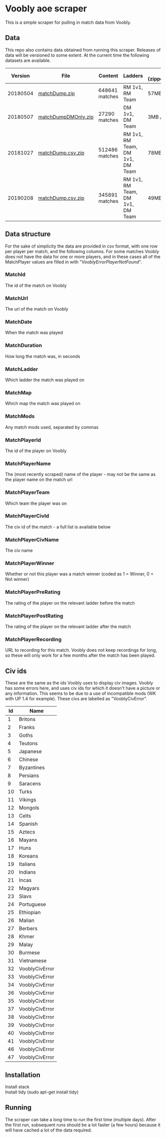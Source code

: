 # Voobly aoe scraper
This is a simple scraper for pulling in match data from Voobly.

## Data

This repo also contains data obtained from running this scraper. Releases of data will be versioned to some extent. At the current time the following datasets are available. 

| Version | File | Content | Ladders | Size (zipped/unzipped)
| --- | --- | --- | --- | --- |
| 20180504 | [matchDump.zip](https://github.com/bowswung/voobly-scraper/raw/master/data/MatchData/20180504/matchDump.zip) | 648641 matches | RM 1v1, RM Team | 57MB / 404MB |
| 20180507 | [matchDumpDMOnly.zip](https://github.com/bowswung/voobly-scraper/raw/master/data/MatchData/20180507/matchDumpDMOnly.zip) | 27290 matches | DM 1v1, DM Team | 3MB / 48MB |
| 20181027 | [matchDump.csv.zip](https://github.com/bowswung/voobly-scraper/raw/master/data/MatchData/20181027/matchDump.csv.zip) | 512486 matches | RM 1v1, RM Team, DM 1v1, DM Team | 78MB / 402MB |
| 20190208 | [matchDump.csv.zip](https://github.com/bowswung/voobly-scraper/raw/master/data/MatchData/20190208/matchDump.csv.zip) | 345891 matches | RM 1v1, RM Team, DM 1v1, DM Team | 49MB / 261MB |

## Data structure
For the sake of simplicity the data are provided in csv format, with one row per player per match, and the following columns. For some matches Voobly does not have the data for one or more players, and in these cases all of the MatchPlayer values are filled in with "*VooblyErrorPlayerNotFound*".

### MatchId
The id of the match on Voobly
### MatchUrl
The url of the match on Voobly
### MatchDate
When the match was played
### MatchDuration
How long the match was, in seconds
### MatchLadder
Which ladder the match was played on
### MatchMap
Which map the match was played on
### MatchMods
Any match mods used, separated by commas
### MatchPlayerId
The id of the player on Voobly
### MatchPlayerName
The (most recently scraped) name of the player - may not be the same as the player name on the match url
### MatchPlayerTeam
Which team the player was on
### MatchPlayerCivId
The civ id of the match - a full list is available below
### MatchPlayerCivName
The civ name
### MatchPlayerWinner
Whether or not this player was a match winner (coded as 1 = Winner, 0 = Not winner)
### MatchPlayerPreRating
The rating of the player on the relevant ladder before the match
### MatchPlayerPostRating
The rating of the player on the relevant ladder after the match
### MatchPlayerRecording
URL to recording for this match. Voobly does not keep recordings for long, so these will only work for a few months after the match has been played.

## Civ ids
These are the same as the ids Voobly uses to display civ images. Voobly has some errors here, and uses civ ids for which it doesn't have a picture or any information. This seems to be due to a use of incompatible mods (WK with UP 1.4 for example). These civs are labelled as "VooblyCivError".

| Id | Name |
| --- | --- |
| 1 | Britons
| 2 | Franks
| 3 | Goths
| 4 | Teutons
| 5 | Japanese
| 6 | Chinese
| 7 | Byzantines
| 8 | Persians
| 9 | Saracens
| 10 | Turks
| 11 | Vikings
| 12 | Mongols
| 13 | Celts
| 14 | Spanish
| 15 | Aztecs
| 16 | Mayans
| 17 | Huns
| 18 | Koreans
| 19 | Italians
| 20 | Indians
| 21 | Incas
| 22 | Magyars
| 23 | Slavs
| 24 | Portuguese
| 25 | Ethiopian
| 26 | Malian
| 27 | Berbers
| 28 | Khmer
| 29 | Malay
| 30 | Burmese
| 31 | Vietnamese
| 32 | VooblyCivError
| 33 | VooblyCivError
| 34 | VooblyCivError
| 36 | VooblyCivError
| 35 | VooblyCivError
| 37 | VooblyCivError
| 38 | VooblyCivError
| 39 | VooblyCivError
| 40 | VooblyCivError
| 41 | VooblyCivError
| 46 | VooblyCivError
| 47 | VooblyCivError


## Installation
Install stack  
Install tidy (sudo apt-get install tidy)

## Running
The scraper can take a *long* time to run the first time (multiple days). After the first run, subsequent runs should be a lot faster (a few hours) because it will have cached a lot of the data required.
